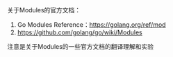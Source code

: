 
关于Modules的官方文档：
1. Go Modules Reference：https://golang.org/ref/mod
2. https://github.com/golang/go/wiki/Modules

注意是关于Modules的一些官方文档的翻译理解和实验
